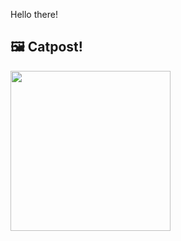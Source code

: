 Hello there!



## 🖼️ Catpost!

<sub>
    <img src="https://cdn2.thecatapi.com/images/1u3.jpg" height="256">
</sub>

